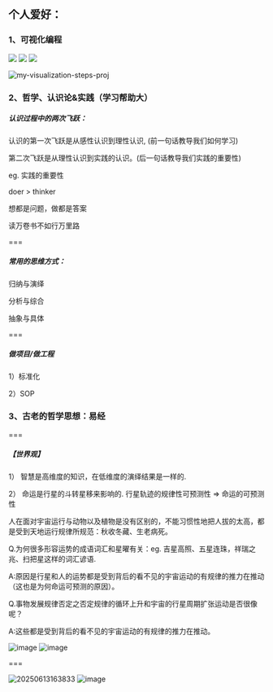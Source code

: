 ## 个人爱好：

### 1、可视化编程

[![](https://img.shields.io/endpoint?url=https://awards.antv.vision/liaodalin19903-g6-contributor.json)](https://github.com/antvis/g6)
[![](https://img.shields.io/endpoint?url=https://awards.antv.vision/liaodalin19903-x6-contributor.json)](https://github.com/antvis/x6)
[![](https://img.shields.io/endpoint?url=https://awards.antv.vision/liaodalin19903-g6-skilled.json)](https://github.com/antvis/g6)


![my-visualization-steps-proj](https://github.com/user-attachments/assets/95fc12a2-3110-48a6-ac24-a8b4b33410eb)

### 2、哲学、认识论&实践（学习帮助大）

##### 认识过程中的两次飞跃：

认识的第一次飞跃是从感性认识到理性认识, (前一句话教导我们如何学习)

第二次飞跃是从理性认识到实践的认识。(后一句话教导我们实践的重要性)


eg. 实践的重要性

doer > thinker 

想都是问题，做都是答案

读万卷书不如行万里路


===

##### 常用的思维方式：


归纳与演绎 

分析与综合

抽象与具体

===

##### 做项目/做工程

1）标准化

2）SOP


### 3、古老的哲学思想：易经

===

##### 【世界观】

1） 智慧是高维度的知识，在低维度的演绎结果是一样的.  

2） 命运是行星的斗转星移来影响的. 行星轨迹的规律性可预测性 => 命运的可预测性 

人在面对宇宙运行与动物以及植物是没有区别的，不能习惯性地把人拔的太高，都是受到天地运行规律所规范：秋收冬藏、生老病死。

Q.为何很多形容运势的成语词汇和星曜有关：eg. 吉星高照、五星连珠，祥瑞之兆、扫把星这样的词汇谚语.

A:原因是行星和人的运势都是受到背后的看不见的宇宙运动的有规律的推力在推动（这也是为何命运可预测的原因）。

Q.事物发展规律否定之否定规律的循环上升和宇宙的行星周期扩张运动是否很像呢？

A:这些都是受到背后的看不见的宇宙运动的有规律的推力在推动。

![image](https://github.com/user-attachments/assets/b4d46829-6170-4712-9aa7-5d600bb8d493)
![image](https://github.com/user-attachments/assets/bb640f94-9d8b-4441-b8c0-d0a872a30cd5)

===


![20250613163833](https://github.com/user-attachments/assets/af3af045-8638-43fb-ae97-0c97f156a326)
![image](https://github.com/user-attachments/assets/0842ef1b-5af0-4106-8e59-db2df3eed8c3)
